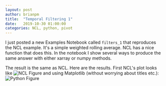 ```yaml
---
layout: post
author: brianpm
title:  "Temporal Filtering 1"
date:   2019-10-30 01:00:00
categories: NCL, python, pivot
---
```


I just posted a new Examples Notebook called `filters_1` that reproduces the NCL example. It's a simple weighted rolling average. NCL has a nice function that does this. In the notebook I show several ways to produce the same answer with either xarray or numpy methods.

The result is the same as NCL. Here are the results. First NCL's plot looks like 
![NCL Figure](/assets/filters_1_ncl.png)
and using Matplotlib (without worrying about titles etc.):
![Python Figure](/assets/filters_1_py.png)

